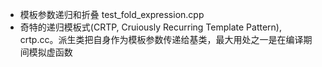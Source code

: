 + 模板参数递归和折叠 test_fold_expression.cpp
+ 奇特的递归模板式(CRTP, Cruiously Recurring Template Pattern), crtp.cc。派生类把自身作为模板参数传递给基类，最大用处之一是在编译期间模拟虚函数
